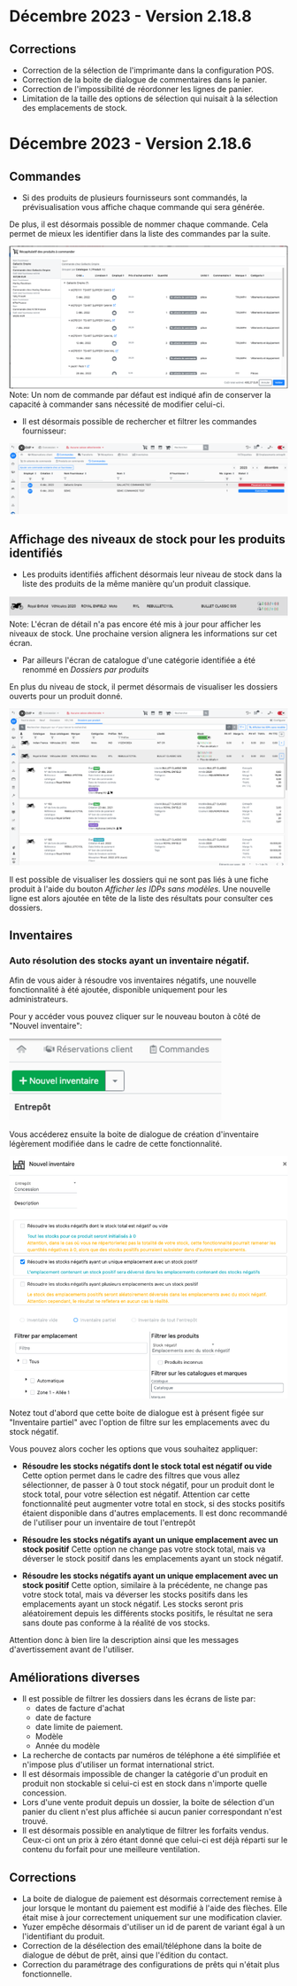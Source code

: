 # Décembre 2023 - Version 2.18.8

## Corrections

- Correction de la sélection de l'imprimante dans la configuration POS.
- Correction de la boite de dialogue de commentaires dans le panier.
- Correction de l'impossibilité de réordonner les lignes de panier.
- Limitation de la taille des options de sélection qui nuisait à la sélection des emplacements de stock.

# Décembre 2023 - Version 2.18.6

## Commandes

- Si des produits de plusieurs fournisseurs sont commandés, la prévisualisation vous affiche chaque commande qui sera générée.

De plus, il est désormais possible de nommer chaque commande. Cela permet de mieux les identifier dans la liste des commandes par la suite.

<img src="https://raw.githubusercontent.com/yuzer-software/release-notes/master/release-notes/2.18.0/order-modal.png"/>

<div class="alert alert-info">Note: Un nom de commande par défaut est indiqué afin de conserver la capacité à commander sans nécessité de modifier celui-ci.</div>

- Il est désormais possible de rechercher et filtrer les commandes fournisseur:

<img src="https://raw.githubusercontent.com/yuzer-software/release-notes/master/release-notes/2.18.0/supplier-order-list.png"/>

## Affichage des niveaux de stock pour les produits identifiés

- Les produits identifiés affichent désormais leur niveau de stock dans la liste des produits de la même manière qu'un produit classique.

<img src="https://raw.githubusercontent.com/yuzer-software/release-notes/master/release-notes/2.18.0/idps-stock-on-product-list.png"/>

<div class="alert alert-info">Note: L'écran de détail n'a pas encore été mis à jour pour afficher les niveaux de stock. Une prochaine version alignera les informations sur cet écran.</div>

- Par ailleurs l'écran de catalogue d'une catégorie identifiée a été renommé en _Dossiers par produits_

En plus du niveau de stock, il permet désormais de visualiser les dossiers ouverts pour un produit donné.

<img src="https://raw.githubusercontent.com/yuzer-software/release-notes/master/release-notes/2.18.0/dealer-file-stock-by-product.png"/>

Il est possible de visualiser les dossiers qui ne sont pas liés à une fiche produit à l'aide du bouton _Afficher les IDPs sans modèles_. Une nouvelle ligne est alors ajoutée en tête de la liste des résultats pour consulter ces dossiers.

## Inventaires

### Auto résolution des stocks ayant un inventaire négatif.

Afin de vous aider à résoudre vos inventaires négatifs, une nouvelle fonctionnalité à été ajoutée, disponible uniquement pour les administrateurs.

Pour y accéder vous pouvez cliquer sur le nouveau bouton à côté de "Nouvel inventaire":

<img width="384"  src="https://raw.githubusercontent.com/yuzer-software/release-notes/master/release-notes/2.18.0/negative-stock-inventory/new-inventory-button.png"/>

Vous accéderez ensuite la boite de dialogue de création d'inventaire légèrement modifiée dans le cadre de cette fonctionnalité.

<img src="https://raw.githubusercontent.com/yuzer-software/release-notes/master/release-notes/2.18.0/negative-stock-inventory/new-modal-options.png"/>

Notez tout d'abord que cette boite de dialogue est à présent figée sur "Inventaire partiel" avec l'option de filtre sur les emplacements avec du stock négatif.

Vous pouvez alors cocher les options que vous souhaitez appliquer:

- **Résoudre les stocks négatifs dont le stock total est négatif ou vide**
  Cette option permet dans le cadre des filtres que vous allez sélectionner, de passer à 0 tout stock négatif, pour un produit dont le stock total, pour votre sélection est négatif.
  Attention car cette fonctionnalité peut augmenter votre total en stock, si des stocks positifs étaient disponible dans d'autres emplacements. Il est donc recommandé de l'utiliser pour un inventaire de tout l'entrepôt

- **Résoudre les stocks négatifs ayant un unique emplacement avec un stock positif**
  Cette option ne change pas votre stock total, mais va déverser le stock positif dans les emplacements ayant un stock négatif.

- **Résoudre les stocks négatifs ayant un unique emplacement avec un stock positif**
  Cette option, similaire à la précédente, ne change pas votre stock total, mais va déverser les stocks positifs dans les emplacements ayant un stock négatif.
  Les stocks seront pris aléatoirement depuis les différents stocks positifs, le résultat ne sera sans doute pas conforme à la réalité de vos stocks.

Attention donc à bien lire la description ainsi que les messages d'avertissement avant de l'utiliser.

## Améliorations diverses

- Il est possible de filtrer les dossiers dans les écrans de liste par:
  - dates de facture d'achat
  - date de facture
  - date limite de paiement.
  - Modèle
  - Année du modèle
- La recherche de contacts par numéros de téléphone a été simplifiée et n'impose plus d'utiliser un format international strict.
- Il est désormais impossible de changer la catégorie d'un produit en produit non stockable si celui-ci est en stock dans n'importe quelle concession.
- Lors d'une vente produit depuis un dossier, la boite de sélection d'un panier du client n'est plus affichée si aucun panier correspondant n'est trouvé.
- Il est désormais possible en analytique de filtrer les forfaits vendus. Ceux-ci ont un prix à zéro étant donné que celui-ci est déjà réparti sur le contenu du forfait pour une meilleure ventilation.

## Corrections

- La boite de dialogue de paiement est désormais correctement remise à jour lorsque le montant du paiement est modifié à l'aide des flèches. Elle était mise à jour correctement uniquement sur une modification clavier.
- Yuzer empêche désormais d'utiliser un id de parent de variant égal à un l'identifiant du produit.
- Correction de la désélection des email/téléphone dans la boite de dialogue de début de prêt, ainsi que l'édition du contact.
- Correction du paramétrage des configurations de prêts qui n'était plus fonctionnelle.
